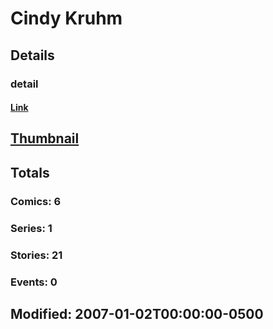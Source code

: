 # Cindy  Kruhm 
## Details
### detail
#### [Link](http://marvel.com/comics/creators/3550/cindy_kruhm?utm_campaign=apiRef&utm_source=225578a89fc76f3d20fbffda5d17a88d)
## [Thumbnail](http://i.annihil.us/u/prod/marvel/i/mg/b/40/image_not_available.jpg)
## Totals
### Comics: 6
### Series: 1
### Stories: 21
### Events: 0
## Modified: 2007-01-02T00:00:00-0500